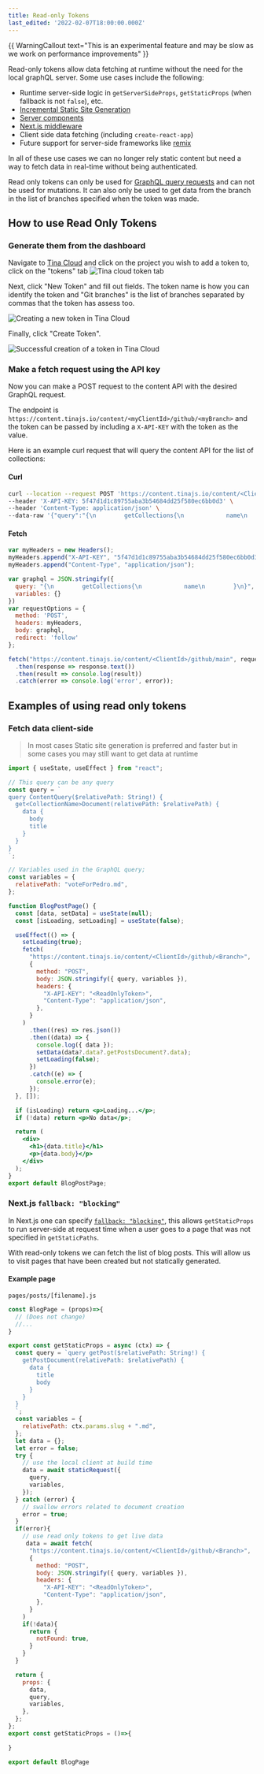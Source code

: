 ```yaml
---
title: Read-only Tokens
last_edited: '2022-02-07T18:00:00.000Z'
---
```

{{ WarningCallout text="This is an experimental feature and may be slow as we work on performance improvements" }}

Read-only tokens allow data fetching at runtime without the need for the local graphQL server. Some use cases include the following:


- Runtime server-side logic in `getServerSideProps`, `getStaticProps` (when fallback is not `false`), etc.
- [Incremental Static Site Generation](https://nextjs.org/docs/basic-features/data-fetching/incremental-static-regeneration)
- [Server components](https://nextjs.org/docs/advanced-features/react-18#react-server-components)
- [Next.js middleware](https://nextjs.org/docs/middleware)
- Client side data fetching (including `create-react-app`)
- Future support for server-side frameworks like [remix](https://remix.run/)

In all of these use cases we can no longer rely static content but need a way to fetch data in real-time without being authenticated.


Read only tokens can only be used for [GraphQL query requests]() and can not be used for mutations. It can also only be used to get data from the branch in the list of branches specified when the token was made. 

## How to use Read Only Tokens

### Generate them from the dashboard

Navigate to [Tina Cloud](https://app.tina.io) and click on the project you wish to add a token to, click on the "tokens" tab
![Tina cloud token tab](/img/graphql-docs/token-tab.png)

Next, click "New Token" and fill out fields. The token name is how you can identify the token and "Git branches" is the list of branches separated by commas that the token has assess too. 

![Creating a new token in Tina Cloud](/img/graphql-docs/create-new-token.png)


Finally, click "Create Token".

![Successful creation of a token in Tina Cloud](/img/graphql-docs/final-token-page.png)


### Make a fetch request using the API key 

Now you can make a POST request to the content API with the desired GraphQL request.

The endpoint is `https://content.tinajs.io/content/<myClientId>/github/<myBranch>` and the token can be passed by including a `X-API-KEY` with the token as the value.

Here is an example curl request that will query the content API for the list of collections:

#### Curl
```bash
curl --location --request POST 'https://content.tinajs.io/content/<ClientId>/github/main' \
--header 'X-API-KEY: 5f47d1d1c89755aba3b54684dd25f580ec6bb0d3' \
--header 'Content-Type: application/json' \
--data-raw '{"query":"{\n        getCollections{\n            name\n        }\n}","variables":{}}'
```
#### Fetch
```js
var myHeaders = new Headers();
myHeaders.append("X-API-KEY", "5f47d1d1c89755aba3b54684dd25f580ec6bb0d3");
myHeaders.append("Content-Type", "application/json");

var graphql = JSON.stringify({
  query: "{\n        getCollections{\n            name\n        }\n}",
  variables: {}
})
var requestOptions = {
  method: 'POST',
  headers: myHeaders,
  body: graphql,
  redirect: 'follow'
};

fetch("https://content.tinajs.io/content/<ClientId>/github/main", requestOptions)
  .then(response => response.text())
  .then(result => console.log(result))
  .catch(error => console.log('error', error));
```


## Examples of using read only tokens

### Fetch data client-side
> In most cases Static site generation is preferred and faster but in some cases you may still want to get data at runtime

```jsx
import { useState, useEffect } from "react";

// This query can be any query
const query = `
query ContentQuery($relativePath: String!) {
  get<CollectionName>Document(relativePath: $relativePath) {
    data {
      body
      title
    }
  }
}
`;

// Variables used in the GraphQL query; 
const variables = {
  relativePath: "voteForPedro.md",
};

function BlogPostPage() {
  const [data, setData] = useState(null);
  const [isLoading, setLoading] = useState(false);

  useEffect(() => {
    setLoading(true);
    fetch(
      "https://content.tinajs.io/content/<ClientId>/github/<Branch>",
      {
        method: "POST",
        body: JSON.stringify({ query, variables }),
        headers: {
          "X-API-KEY": "<ReadOnlyToken>",
          "Content-Type": "application/json",
        },
      }
    )
      .then((res) => res.json())
      .then((data) => {
        console.log({ data });
        setData(data?.data?.getPostsDocument?.data);
        setLoading(false);
      })
      .catch((e) => {
        console.error(e);
      });
  }, []);

  if (isLoading) return <p>Loading...</p>;
  if (!data) return <p>No data</p>;

  return (
    <div>
      <h1>{data.title}</h1>
      <p>{data.body}</p>
    </div>
  );
}
export default BlogPostPage;
```

### Next.js `fallback: "blocking"`

In Next.js one can specify [`fallback: "blocking"`](https://nextjs.org/docs/api-reference/data-fetching/get-static-paths#fallback-blocking), this allows `getStaticProps` to run server-side at request time when a user goes to a page that was not specified in `getStaticPaths`. 

With read-only tokens we can fetch the list of blog posts. This will allow us to visit pages that have been created but not statically generated.  



#### Example page

`pages/posts/[filename].js`

```js
const BlogPage = (props)=>{
  // (Does not change)
  //...
}

export const getStaticProps = async (ctx) => {
  const query = `query getPost($relativePath: String!) {
    getPostDocument(relativePath: $relativePath) {
      data {
        title
        body
      }
    }
  }
  `;
  const variables = {
    relativePath: ctx.params.slug + ".md",
  };
  let data = {};
  let error = false;
  try {
    // use the local client at build time
    data = await staticRequest({
      query,
      variables,
    });
  } catch (error) {
    // swallow errors related to document creation
    error = true;
  }
  if(error){
    // use read only tokens to get live data
     data = await fetch(
      "https://content.tinajs.io/content/<ClientId>/github/<Branch>",
      {
        method: "POST",
        body: JSON.stringify({ query, variables }),
        headers: {
          "X-API-KEY": "<ReadOnlyToken>",
          "Content-Type": "application/json",
        },
      }
    )
    if(!data){
      return {
        notFound: true,
      }
    }
  }

  return {
    props: {
      data,
      query,
      variables,
    },
  };
};
export const getStaticProps = ()=>{

}

export default BlogPage
```